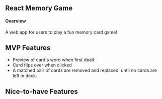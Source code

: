 ## React Memory Game

#### Overview

A web app for users to play a fun memory card game!

## MVP Features

- Preview of card's word when first dealt
- Card flips over when clicked
- A matched pair of cards are removed and replaced, until no cards are left in deck.

## Nice-to-have Features

